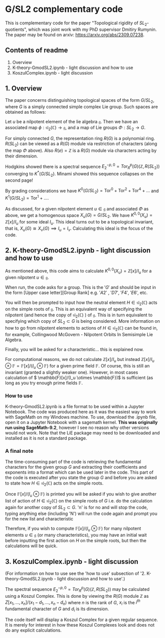 # G/SL2 complementary code 

This is complementary code for the paper "Topological rigidity of $SL_2$-quotients", which was joint work with my PhD supervisor Dmitiry Rumynin.
The paper may be found on arxiv: https://arxiv.org/abs/2309.07238.

## Contents of readme 

1. Overview
2. K-theory-GmodSL2.ipynb - light discussion and how to use
3. KoszulComplex.ipynb - light discussion

## 1. Overview

The paper concerns distinguishing topological spaces of the form $G/SL_2$, where $G$ is a simply connected simple complex Lie group. Such spaces are obtained as follows:

Let $u$ be a nilpotent element of the lie algebra $\mathfrak{g}$. Then we have an associated map $\phi: \mathfrak{sl}_2(\mathbb{C}) \rightarrow \mathfrak{g}$, and a map of Lie groups $\Phi: SL_2 \rightarrow G$. 

For simply connected $G$, the representation ring $R(G)$ is a polynomial ring. $R(SL_2)$ can be viewed as a $R(G)$ module via restriction of characters (along the map $\Phi$ above).
Also $R(e) = \mathbb{Z}$ is a $R(G)$ module via characters acting by their dimension.

Hodgkins showed there is a spectral sequence $E_2^{-p,0} = Tor^{p}_R(G)(\mathbb{Z},R(SL_2))$ converging to $K^*(G/SL_2)$. Minami showed this sequence collapses on the second page!

By grading considerations we have $K^0(G/SL_2) = \text{Tor}^0 + \text{Tor}^2 + \text{Tor}^4 + \ldots$ and $K^1(G/SL_2) = \text{Tor}^1 + \ldots$.

As discussed, for a given nilpotent element $u \in \mathfrak{g}$ and associated $\Phi$ as above, we get a homogenous space $X_u(G) = G/SL_2$. We have $K^{0,0}(X_u) = \mathbb{Z}[x]/I_u$ for some ideal $I_u$. This ideal turns out to be a topological invariant, that is, $X_u(G) \cong X_v(G) \implies I_u = I_v$. Calculating this ideal is the focus of the code.

## 2. K-theory-GmodSL2.ipynb - light discussion and how to use

As mentioned above, this code aims to calculate $K^{0,0}(X_u) = \mathbb{Z}[x]/I_u$ for a given nilpotent $u \in \mathfrak{g}$. 

When run, the code asks for a group. This is the $'G'$ and should be input in the form [Upper case letter][Group Rank] e.g. $'A2'$ , $'D7'$, $'F4'$, $'E6'$, etc. 

You will then be prompted to input how the neutral element $H \in \mathfrak{sl}_2(\mathbb{C})$ acts on the simple roots of $\mathfrak{g}$. This is an equivalent way of specifying the nilpotent (and hence the copy of $\mathfrak{sl}_2(\mathbb{C})$ ) of $\mathfrak{g}$. This is in turn equivalent to specifying which copy of $SL_2 \subset G$ is being considered. More information on how to go from nilpotent elements to actions of $H \in \mathfrak{sl}_2(\mathbb{C})$ can be found in, for example, Collingwood McGovern - Nilpotent Orbits In Semisimple Lie Algebra.

Finally, you will be asked for a characteristic... this is explained now. 

For computational reasons, we do not calculate $\mathbb{Z}[x]/I_u$ but instead $\mathbb{Z}[x]/I_u \otimes \mathbb{F} = \mathbb{F}[x]/(I_u \otimes \mathbb{F})$ for a given prime field $\mathbb{F}$. Of course, this is still an invariant (granted a slightly weaker one). However, in most cases calculation of $ \mathbb{F}[x]/(I_u \otimes \mathbb{F})$ is sufficient (as long as you try enough prime fields $\mathbb{F}$. 

### How to use

K-theory-GmodSL2.ipynb is a file format to be used within a Jupyter Notebook. The code was produced here as it was the easiest way to work with SageMath on my Windows machine. To use, download the .ipynb file, open it on a Jupyter Notebook with a sagemath kernel. **This was originally run using SageMath-9.2**, however I see no reason why other versions would not work. Note that the LiE package may need to be downloaded and installed as it is not a standard package. 


### A final note

The time-consuming part of the code is retrieving the fundamental characters for the given group $G$ and extracting their coefficients and exponents into a format which can be used later in the code. This part of the code is executed after you state the group $G$ and before you are asked to state how $H \in \mathfrak{sl}_2(\mathbb{C})$ acts on the simple roots. 

Once $\mathbb{F}[x]/(I_u \otimes \mathbb{F})$ is printed you will be asked if you wish to give another list of action of $H \in \mathfrak{sl}_2(\mathbb{C})$ on the simple roots of $G$ i.e. do the calculation again for another copy of $SL_2 \subset G$. 'n' is for no and
will stop the code, typing anything else (including 'N') will run the code again and prompt you for the new list and characteristic

Therefore, if you wish to compute $\mathbb{F}[x]/(I_u \otimes \mathbb{F})$ for many nilpotent elements $u \in \mathfrak{g}$ (or many characteristics), you may have an initial wait before inputting the first action on $H$ on the simple roots, but then the calculations will be quick.

## 3. KoszulComplex.ipynb - light discussion 

(For information on how to use see the 'how to use' subsection of '2. K-theory-GmodSL2.ipynb - light discussion and how to use'.)

The spectral sequence $E_2^{-p,0} = Tor^{p}_R(G)(\mathbb{Z},R(SL_2))$ may be calculated using a Koszul Complex. This is done by viewing the $R(G)$ module $\mathbb{Z}$ as $Z[x_1,\ldots,x_n]/(x_1-d_1,\ldots,x_n-d_n)$ where $n$ is the rank of $G$, $x_i$ is the $i^{th}$ fundamental character of $G$ and $d_i$ is its dimension.

The code itself will display a Koszul Complex for a given regular sequence. It is merely for interest in how these Koszul Complexes look and does not do any explicit calculations. 

